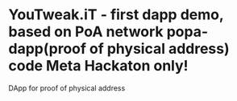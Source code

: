 # YouTweak.iT - first dapp demo, based on PoA network popa-dapp(proof of physical address) code Meta Hackaton only! 
DApp for proof of physical address


